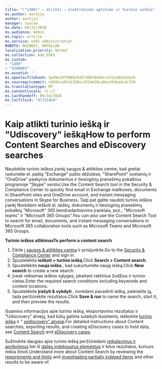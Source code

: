 ```yaml
---
title: "\"1488\" – atlikti – elektroninės aptikimo ir turinio ieškos"
ms.author: markjjo
author: markjjo
manager: lauraw
ms.date: 04/21/2020
ms.audience: Admin
ms.topic: article
ms.service: o365-administration
ROBOTS: NOINDEX, NOFOLLOW
localization_priority: Normal
ms.collection: Adm_O365
ms.custom:
- "1488"
- "3200003"
ms.assetid: ''
ms.openlocfilehash: 5ed9e19f590029267368f8d4dcce7e1a85283a26
ms.sourcegitcommit: c6692ce0fa1358ec3529e59ca0ecdfdea4cdc759
ms.translationtype: MT
ms.contentlocale: lt-LT
ms.lasthandoff: 09/14/2020
ms.locfileid: "47721454"
---
```

# <a name="how-to-perform-content-searches-and-ediscovery-searches"></a><span data-ttu-id="7eb82-102">Kaip atlikti turinio iešką ir "Udiscovery" iešką</span><span class="sxs-lookup"><span data-stu-id="7eb82-102">How to perform Content Searches and eDiscovery searches</span></span>

<span data-ttu-id="7eb82-103">Naudokite turinio ieškos įrankį saugos & atitikties centre, kad greitai rastumėte el. paštą "Exchange" pašto dėžutėse, "SharePoint" svetainių ir "OneDrive" paskyros dokumentus ir tiesioginių pranešimų pokalbius programoje "Skype" verslui.</span><span class="sxs-lookup"><span data-stu-id="7eb82-103">Use the Content Search tool in the Security & Compliance Center to quickly find email in Exchange mailboxes, documents in SharePoint sites and OneDrive account, and instant messaging conversations in Skype for Business.</span></span> <span data-ttu-id="7eb82-104">Taip pat galite naudoti turinio ieškos įrankį Norėdami ieškoti el. laiškų, dokumentų ir tiesioginių pranešimų pokalbių "Microsoft" 365 bendradarbiavimo įrankiais, pvz., "Microsoft teams" ir "Microsoft 365 Groups".</span><span class="sxs-lookup"><span data-stu-id="7eb82-104">You can also use the Content Search Tool to search for email, documents, and instant messaging conversations in Microsoft 365 collaboration tools such as Microsoft Teams and Microsoft 365 Groups.</span></span>

<span data-ttu-id="7eb82-105">**Turinio ieškos atlikimas**</span><span class="sxs-lookup"><span data-stu-id="7eb82-105">**To perform a content search**</span></span>

1. <span data-ttu-id="7eb82-106">Eikite į [saugos & atitikties centrą](https://protection.office.com) ir prisijunkite.</span><span class="sxs-lookup"><span data-stu-id="7eb82-106">Go to the [Security & Compliance Center](https://protection.office.com) and sign in.</span></span>
2. <span data-ttu-id="7eb82-107">Spustelėkite **ieškoti > turinio iešką**.</span><span class="sxs-lookup"><span data-stu-id="7eb82-107">Click **Search > Content search**.</span></span>
3. <span data-ttu-id="7eb82-108">Spustelėkite **nauja ieška** , kad sukurtumėte naują iešką.</span><span class="sxs-lookup"><span data-stu-id="7eb82-108">Click **New search** to create a new search.</span></span>
4. <span data-ttu-id="7eb82-109">Įvesk reikiamas ieškos sąlygas, įskaitant raktinius žodžius ir turinio vietas.</span><span class="sxs-lookup"><span data-stu-id="7eb82-109">Enter the required search conditions including keywords and content locations.</span></span>  
5. <span data-ttu-id="7eb82-110">Spustelėkite **įrašyti & vykdyti** , norėdami pavadinti iešką, paleiskite ją, tada peržiūrėkite rezultatus.</span><span class="sxs-lookup"><span data-stu-id="7eb82-110">Click **Save & run** to name the search, start it, and then preview the results.</span></span>

<span data-ttu-id="7eb82-111">Išsamios informacijos apie turinio iešką, eksportavimo rezultatus ir "Udiscovery" atvejų, kad būtų galima sulaikyti duomenis, ieškokite [turinio ieška](https://docs.microsoft.com/microsoft-365/compliance/content-search) ir " [sediscovery" atvejai](https://docs.microsoft.com/microsoft-365/compliance/ediscovery-cases).</span><span class="sxs-lookup"><span data-stu-id="7eb82-111">For detailed instructions about Content searches, exporting results, and creating eDiscovery cases to hold data, see [Content Search](https://docs.microsoft.com/microsoft-365/compliance/content-search) and [eDiscovery cases](https://docs.microsoft.com/microsoft-365/compliance/ediscovery-cases).</span></span>

<span data-ttu-id="7eb82-112">Sužinokite daugiau apie turinio iešką peržiūrėdami [reikalavimus ir apribojimus](https://docs.microsoft.com/microsoft-365/compliance/limits-for-content-search) bei iš  [dalies indeksuotus elementus](https://docs.microsoft.com/microsoft-365/compliance/investigating-partially-indexed-items-in-ediscovery) ir kitus rezultatus, kuriuos reikia žinoti.</span><span class="sxs-lookup"><span data-stu-id="7eb82-112">Understand more about Content Search by reviewing the [requirements and limits](https://docs.microsoft.com/microsoft-365/compliance/limits-for-content-search) and  [investigating partially indexed items](https://docs.microsoft.com/microsoft-365/compliance/investigating-partially-indexed-items-in-ediscovery) and other results to be aware of.</span></span>